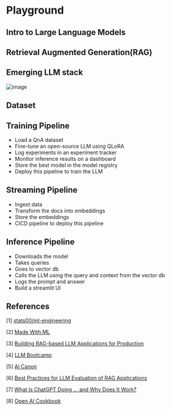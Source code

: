 # Playground

## Intro to Large Language Models

## Retrieval Augmented Generation(RAG)

## Emerging LLM stack

![image](https://github.com/aniket-mish/llms-playground/assets/71699313/8155b0f6-8e63-42ea-8a19-4be7526008cc)

## Dataset

## Training Pipeline

- Load a QnA dataset
- Fine-tune an open-source LLM using QLoRA
- Log experiments in an experiment tracker
- Monitor inference results on a dashboard
- Store the best model in the model registry
- Deploy this pipeline to train the LLM

## Streaming Pipeline

- Ingest data
- Transform the docs into embeddings
- Store the embeddings
- CICD pipeline to deploy this pipeline

## Inference Pipeline

- Downloads the model
- Takes queries
- Goes to vector db
- Calls the LLM using the query and context from the vector db
- Logs the prompt and answer
- Build a streamlit UI

## References

[1] [stats00/ml-engineering](https://github.com/stas00/ml-engineering?tab=readme-ov-file)

[2] [Made With ML](https://madewithml.com)

[3] [Building RAG-based LLM Applications for Production](https://www.anyscale.com/blog/a-comprehensive-guide-for-building-rag-based-llm-applications-part-1)

[4] [LLM Bootcamp](https://fullstackdeeplearning.com/llm-bootcamp/spring-2023/)

[5] [AI Canon](https://a16z.com/ai-canon/)

[6] [Best Practices for LLM Evaluation of RAG Applications](https://www.databricks.com/blog/LLM-auto-eval-best-practices-RAG)

[7] [What Is ChatGPT Doing … and Why Does It Work?](https://writings.stephenwolfram.com/2023/02/what-is-chatgpt-doing-and-why-does-it-work/)

[8] [Open AI Cookbook](https://cookbook.openai.com)

